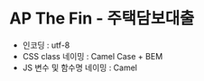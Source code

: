 # AP The Fin - 주택담보대출

-   인코딩 : utf-8
-   CSS class 네이밍 : Camel Case + BEM
-   JS 변수 및 함수명 네이밍 : Camel
